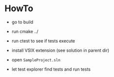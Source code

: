 # HowTo


* go to build
* run cmake ../
* run ctest to see if tests execute


* install VSIX extension (see solution in parent dir)
* open `SampleProject.sln`
* let test explorer find tests and run tests